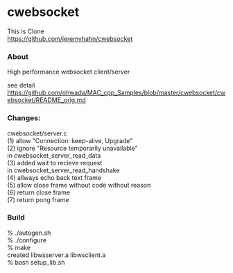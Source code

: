 cwebsocket
===============

This is Clone  
https://github.com/jeremyhahn/cwebsocket  

### About
 High performance websocket client/server  

see detail  
https://github.com/ohwada/MAC_cpp_Samples/blob/master/cwebsocket/cwebsocket/README_orig.md  


### Changes:  
cwebsocket/server.c  
(1) allow "Connection: keep-alive, Upgrade"  
(2) ignore "Resource temporarily unavailable"  
in cwebsocket_server_read_data  
(3) added wait to recieve request  
in cwebsocket_server_read_handshake  
(4) allways echo back text frame  
(5) allow close frame without code without reason  
(6) return close frame  
(7) return pong frame  

### Build  
% ./autogen.sh  
% ./configure  
% make  
created libwsserver.a libwsclient.a  
% bash setup_lib.sh  


